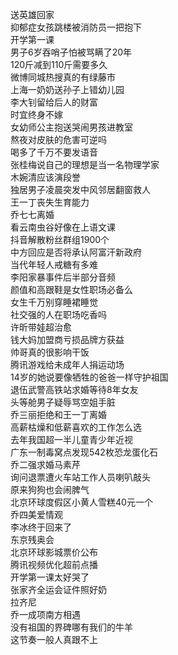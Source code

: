 送英雄回家  
抑郁症女孩跳楼被消防员一把抱下  
开学第一课  
男子6岁吞哨子怕被骂瞒了20年  
120斤减到110斤需要多久  
微博同城热搜真的有绿藤市  
上海一奶奶送孙子上错幼儿园  
李大钊留给后人的财富  
时宜终身不嫁  
女幼师公主抱送哭闹男孩进教室  
熬夜对皮肤的危害可逆吗  
喝多了千万不要发语音  
张桂梅说自己的理想是当一名物理学家  
木婉清应该演段誉  
独居男子凌晨突发中风邻居翻窗救人  
王一丁丧失生育能力  
乔七七离婚  
看云南虫谷好像在上语文课  
抖音解散粉丝群组1900个  
中方回应是否将承认阿富汗新政府  
当代年轻人戒糖有多难  
李阳家暴事件后半部分音频  
颜值和高跟鞋是女性职场必备么  
女生千万别穿睡裙睡觉  
社交强的人在职场吃香吗  
许昕带娃超治愈  
钱大妈加盟商亏损品牌方获益  
帅哥真的很影响干饭  
腾讯游戏给未成年人捐运动场  
14岁的她说要像牺牲的爸爸一样守护祖国  
退伍武警高铁站求婚等待8年女友  
头等舱男子疑辱骂空姐手脏  
乔三丽拒绝和王一丁离婚  
高薪枯燥和低薪喜欢的工作怎么选  
去年我国超一半儿童青少年近视  
广东一制毒窝点发现542枚恐龙蛋化石  
乔二强求婚马素芹  
询问退票遭火车站工作人员喇叭敲头  
原来狗狗也会闹脾气  
北京环球度假区小黄人雪糕40元一个  
乔四美爱情观  
李冰终于回来了  
东京残奥会  
北京环球影城票价公布  
腾讯视频优化超前点播  
开学第一课太好哭了  
张家齐全运会证件照好奶  
拉齐尼  
乔一成项南方相遇  
没有祖国的界碑哪有我们的牛羊  
这节奏一般人真跟不上  
